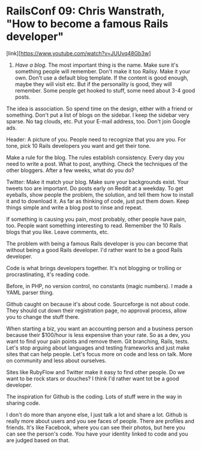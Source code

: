 # RailsConf 09: Chris Wanstrath, "How to become a famous Rails developer"
[link][https://www.youtube.com/watch?v=JUUvq48Gb3w]

1. *Have a blog.* The most important thing is the name. Make sure it's something people will remember. Don't make it too Railsy. Make it your own. Don't use a default blog template. If the content is good enough, maybe they will visit etc. But if the personality is good, they will remember. Some people get hooked to stuff, some need about 3-4 good posts.

The idea is association. So spend time on the design, either with a friend or something. Don't put a list of blogs on the sidebar. I keep the sidebar very sparse. No tag clouds, etc. Put your E-mail address, too. Don't join Google ads.

Header: A picture of you. People need to recognize that you are you. For tone, pick 10 Rails developers you want and get their tone.

Make a rule for the blog. The rules establish consistency. Every day you need to write a post. What to post, anything. Check the techniques of the other bloggers. After a few weeks, what do you do?

Twitter: Make it match your blog. Make sure your backgrounds exist. Your tweets too are important. Do posts early on Reddit at a weekday. To get eyeballs, show people the problem, the solution, and tell them how to install it and to download it. As far as thinking of code, just put them down. Keep things simple and write a blog post to rinse and repeat.

If something is causing you pain, most probably, other people have pain, too. People want something interesting to read. Remember the 10 Rails blogs that you like. Leave comments, etc.

The problem with being a famous Rails developer is you can become that without being a good Rails developer. I'd rather want to be a good Rails developer.

Code is what brings developers together. It's not blogging or trolling or procrastinating, it's reading code.

Before, in PHP, no version control, no constants (magic numbers). I made a YAML parser thing.

Github caught on because it's about code. Sourceforge is not about code. They should cut down their registration page, no approval process, allow you to change the stuff there. 

When starting a biz, you want an accounting person and a business person because their $100/hour is less expensive than your rate. So as a dev, you want to find your pain points and remove them. Git branching, Rails, tests. Let's stop arguing about languages and testing frameworks and just make sites that can help people. Let's focus more on code and less on talk. More on community and less about ourselves.

Sites like RubyFlow and Twitter make it easy to find other people. Do we want to be rock stars or douches? I think I'd rather want tot be a good developer.

The inspiration for Github is the coding. Lots of stuff were in the way in sharing code.

I don't do more than anyone else, I just talk a lot and share a lot. Github is really more about users and you see faces of people. There are profiles and friends. It's like Facebook, where you can see their photos, but here you can see the person's code. You have your identity linked to code and you are judged based on that.

